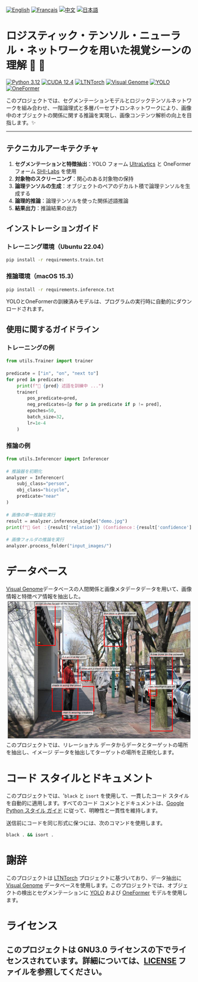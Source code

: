 [![English](https://cdn3.iconfinder.com/data/icons/142-mini-country-flags-16x16px/32/flag-usa2x.png)](/README.md)
[![Français](https://cdn3.iconfinder.com/data/icons/142-mini-country-flags-16x16px/32/flag-france2x.png)](/README/README_fr_FR.md)
[![中文](https://cdn3.iconfinder.com/data/icons/142-mini-country-flags-16x16px/32/flag-china2x.png)](/README/README_zh_CN.md)
[![日本語](https://cdn3.iconfinder.com/data/icons/142-mini-country-flags-16x16px/32/flag-japan2x.png)](/README/README_ja_JP.md)

# ロジスティック・テンソル・ニューラル・ネットワークを用いた視覚シーンの理解 🚀 🤖 

[![Python 3.12](https://img.shields.io/badge/Python-3.12-blue?style=flat-square)](https://www.python.org)
[![CUDA 12.4](https://img.shields.io/badge/CUDA-12.4-red?style=flat-square)](https://developer.nvidia.com/cuda-toolkit)
[![LTNTorch](https://img.shields.io/badge/Project-LTNTorch-9cf?style=flat-square)](https://github.com/tommasocarraro/LTNtorch)
[![Visual Genome](https://img.shields.io/badge/Data-Visual%20Genome-yellow?style=flat-square)](https://homes.cs.washington.edu/~ranjay/visualgenome/index.html)
[![YOLO](https://img.shields.io/badge/Detection-YOLO-orange?style=flat-square)](https://github.com/ultralytics/ultralytics)
[![OneFormer](https://img.shields.io/badge/Segmentation-OneFormer-brightgreen?style=flat-square)](https://github.com/SHI-Labs/OneFormer)

このプロジェクトでは、セグメンテーションモデルとロジックテンソルネットワークを組み合わせ、一階論理式と多層パーセプトロンネットワークにより、画像中のオブジェクトの関係に関する推論を実現し、画像コンテンツ解析の向上を目指します。✨

---

## テクニカルアーキテクチャ

1. **セグメンテーションと特徴抽出**：YOLO フォーム [UltraLytics](https://docs.ultralytics.com) と OneFormer フォーム [SHI-Labs](https://www.shi-labs.com) を使用
2. **対象物のスクリーニング**：関心のある対象物の保持
3. **論理テンソルの生成**：オブジェクトのペアのデカルト積で論理テンソルを生成する
4. **論理的推論**：論理テンソルを使った関係述語推論
5. **結果出力**：推論結果の出力


## インストレーションガイド

### トレーニング環境（Ubuntu 22.04）
```bash
pip install -r requirements.train.txt
```

### 推論環境（macOS 15.3）
```bash
pip install -r requirements.inference.txt
```

YOLOとOneFormerの訓練済みモデルは、プログラムの実行時に自動的にダウンロードされます。

## 使用に関するガイドライン

### トレーニングの例
```Python
from utils.Trainer import trainer

predicate = ["in", "on", "next to"]
for pred in predicate:
    print(f"🚂 {pred} 述語を訓練中 ...")
    trainer(
        pos_predicate=pred,
        neg_predicates=[p for p in predicate if p != pred],
        epoches=50,
        batch_size=32,
        lr=1e-4
    )
```

### 推論の例
```Python
from utils.Inferencer import Inferencer

# 推論器を初期化
analyzer = Inferencer(
    subj_class="person",
    obj_class="bicycle",
    predicate="near"
)

# 画像の単一推論を実行
result = analyzer.inference_single("demo.jpg")
print(f"🔎 Get ：{result['relation']} (Confidence：{result['confidence']:.2f})")

# 画像フォルダの推論を実行
analyzer.process_folder("input_images/")
```

# データベース
[Visual Genome](https://homes.cs.washington.edu/~ranjay/visualgenome/index.html)データベースの人間関係と画像メタデータデータを用いて、画像情報と特徴ペア情報を抽出した。
![Visual Genole の例](/README/images/Visual_Genome.png)
このプロジェクトでは、リレーショナル データからデータとターゲットの場所を抽出し、イメージ データを抽出してターゲットの場所を正規化します。

# コード スタイルとドキュメント
このプロジェクトでは、'```black``` と ```isort``` を使用して、一貫したコード スタイルを自動的に適用します。すべてのコード コメントとドキュメントは、[Google Python スタイル ガイド](https://google.github.io/styleguide/) に従って、明瞭性と一貫性を維持します。

送信前にコードを同じ形式に保つには、次のコマンドを使用します。
```bash
black . && isort .
```
# 謝辞
このプロジェクトは [LTNTorch](https://github.com/tommasocarraro/LTNtorch) プロジェクトに基づいており、データ抽出に [Visual Genome](https://homes.cs.washington.edu/~ranjay/visualgenome/api_beginners_tutorial.html) データベースを使用します。このプロジェクトでは、オブジェクトの検出とセグメンテーションに [YOLO](https://doc.ultralytics.com) および [OneFormer](https://www.shi-labs.com) モデルを使用します。

# ライセンス
このプロジェクトは GNU3.0 ライセンスの下でライセンスされています。詳細については、[LICENSE](LICENSE) ファイルを参照してください。
---